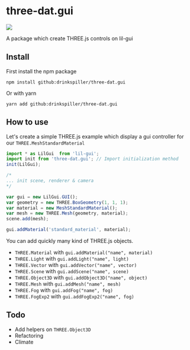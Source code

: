# three-dat.gui

<a href="https://codeclimate.com/github/SolalDR/three-dat.gui/maintainability"><img src="https://api.codeclimate.com/v1/badges/db5b4da3972fef7fbad4/maintainability" /></a>

A package which create THREE.js controls on lil-gui


## Install

First install the npm package

```
npm install github:drinkspiller/three-dat.gui
```

Or with yarn

```
yarn add github:drinkspiller/three-dat.gui
```

## How to use

Let's create a simple THREE.js example which display a gui controller for our `THREE.MeshStandardMaterial`

```javascript
import * as LilGui  from 'lil-gui';
import init from 'three-dat.gui'; // Import initialization method
init(LilGui);

/*
... init scene, renderer & camera
*/

var gui = new LilGui.GUI();
var geometry = new THREE.BoxGeometry(1, 1, 1);
var material = new MeshStandardMaterial();
var mesh = new THREE.Mesh(geometry, material);
scene.add(mesh);

gui.addMaterial('standard_material', material);
```

You can add quickly many kind of THREE.js objects.

- `THREE.Material` with `gui.addMaterial("name", material)`
- `THREE.Light` with `gui.addLight("name", light)`
- `THREE.Vector` with `gui.addVector("name", vector)`
- `THREE.Scene` with `gui.addScene("name", scene)`
- `THREE.Object3D` with `gui.addObject3D("name", object)`
- `THREE.Mesh` with `gui.addMesh("name", mesh)`
- `THREE.Fog` with `gui.addFog("name", fog)`
- `THREE.FogExp2` with `gui.addFogExp2("name", fog)`

## Todo

- Add helpers on `THREE.Object3D`
- Refactoring
- Climate
